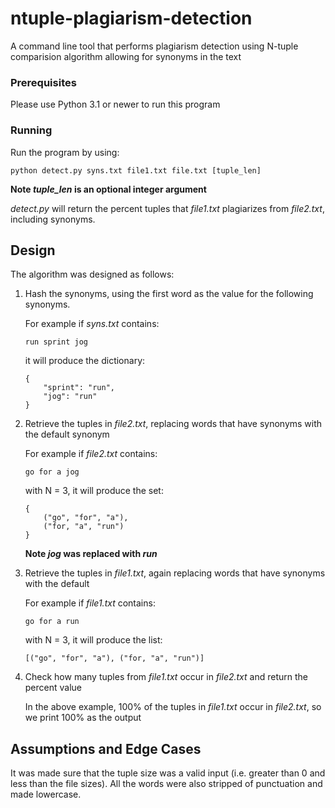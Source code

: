 # ntuple-plagiarism-detection

A command line tool that performs plagiarism detection using N-tuple comparision algorithm allowing for synonyms in the text

### Prerequisites

Please use Python 3.1 or newer to run this program

### Running

Run the program by using:

```
python detect.py syns.txt file1.txt file.txt [tuple_len]
```
**Note *tuple_len* is an optional integer argument**

*detect.py* will return the percent tuples that *file1.txt* plagiarizes from *file2.txt*, including synonyms. 

## Design

The algorithm was designed as follows:

1) Hash the synonyms, using the first word as the value for the following synonyms.

   For example if *syns.txt* contains:
   
   ```
   run sprint jog
   ```
   it will produce the dictionary:
   ```
   {
       "sprint": "run",
       "jog": "run"
   }
   ```

2) Retrieve the tuples in *file2.txt*, replacing words that have synonyms with the default synonym

   For example if *file2.txt* contains:
   
   ```
   go for a jog
   ```
   with N = 3, it will produce the set:
   ```
   {
       ("go", "for", "a"),
       ("for, "a", "run")
   }
   ```
   **Note *jog* was replaced with *run***
   
 3) Retrieve the tuples in *file1.txt*, again replacing words that have synonyms with the default
 
    For example if *file1.txt* contains:
   
    ```
    go for a run
    ```
    with N = 3, it will produce the list:
    ```
    [("go", "for", "a"), ("for, "a", "run")]
    ```

4) Check how many tuples from *file1.txt* occur in *file2.txt* and return the percent value

   In the above example, 100% of the tuples in *file1.txt* occur in *file2.txt*, so we print 100% as the output

## Assumptions and Edge Cases
It was made sure that the tuple size was a valid input (i.e. greater than 0 and less than the file sizes). All the words were also stripped of punctuation and made lowercase. 
